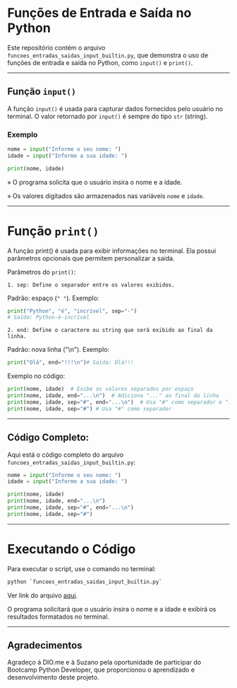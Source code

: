# Funções de Entrada e Saída no Python

Este repositório contém o arquivo `funcoes_entradas_saidas_input_builtin.py`, que demonstra o uso de funções de entrada e saída no Python, como `input()` e `print()`.

---

## Função `input()`

A função `input()` é usada para capturar dados fornecidos pelo usuário no terminal. O valor retornado por `input()` é sempre do tipo `str` (string).

### Exemplo

```python
nome = input("Informe o seu nome: ")
idade = input("Informe a sua idade: ")

print(nome, idade)
```

» O programa solicita que o usuário insira o nome e a idade.

» Os valores digitados são armazenados nas variáveis `nome` e `idade`.

---

# Função `print()`

A função print() é usada para exibir informações no terminal. Ela possui parâmetros opcionais que permitem personalizar a saída.

Parâmetros do `print()`:

    1. sep: Define o separador entre os valores exibidos.

Padrão: espaço (`" "`).
Exemplo:

```python
print("Python", "é", "incrível", sep="-")
# Saída: Python-é-incrível
```

    2. end: Define o caractere ou string que será exibido ao final da linha.

Padrão: nova linha ("\n").
Exemplo:

```python
print("Olá", end="!!!\n")# Saída: Olá!!!
```

Exemplo no código:

```python
print(nome, idade)  # Exibe os valores separados por espaço
print(nome, idade, end="...\n")  # Adiciona "..." ao final da linha
print(nome, idade, sep="#", end="...\n")  # Usa "#" como separador e "..." no final
print(nome, idade, sep="#") # Usa "#" como separador
```

---

## Código Completo:

Aqui está o código completo do arquivo `funcoes_entradas_saidas_input_builtin.py`:

```python
nome = input("Informe o seu nome: ")
idade = input("Informe a sua idade: ")

print(nome, idade)
print(nome, idade, end="...\n")
print(nome, idade, sep="#", end="...\n")
print(nome, idade, sep="#")
```

---

# Executando o Código

Para executar o script, use o comando no terminal:

```bash
python `funcoes_entradas_saidas_input_builtin.py`
```

Ver link do arquivo [aqui](https://github.com/sidneifs/Python/blob/main/Python_06/funcoes_entradas_saidas_input_builtin.py).

O programa solicitará que o usuário insira o nome e a idade e exibirá os resultados formatados no terminal.

---
## Agradecimentos

Agradeço à DIO.me e à Suzano pela oportunidade de participar do Bootcamp Python Developer, que proporcionou o aprendizado e desenvolvimento deste projeto.